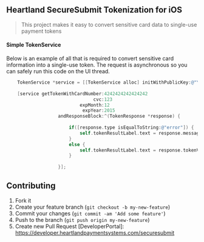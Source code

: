 ## Heartland SecureSubmit Tokenization for iOS
>This project makes it easy to convert sensitive card data to single-use payment tokens 


#### Simple TokenService
Below is an example of all that is required to convert sensitive card information into a single-use token.  The request is asynchronous so you can safely run this code on the UI thread.
```objective-c
    TokenService *service = [[TokenService alloc] initWithPublicKey:@"YOUR PUBLIC KEY GOES HERE"];
    
    [service getTokenWithCardNumber:4242424242424242
                                cvc:123
                           expMonth:12
                            expYear:2015
                   andResponseBlock:^(TokenResponse *response) {
                       
                       if([response.type isEqualToString:@"error"]) {
                           self.tokenResultLabel.text = response.message;
                       }
                       else {
                           self.tokenResultLabel.text = response.tokenValue;
                       }
                       
                   }];
```
## Contributing

1. Fork it
2. Create your feature branch (`git checkout -b my-new-feature`)
3. Commit your changes (`git commit -am 'Add some feature'`)
4. Push to the branch (`git push origin my-new-feature`)
5. Create new Pull Request
[DeveloperPortal]: https://developer.heartlandpaymentsystems.com/securesubmit

